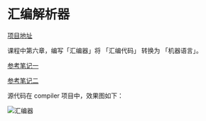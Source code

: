 # 汇编解析器

[项目地址](https://github.com/CorleoneYu/nand2tetris)

课程中第六章，编写「汇编器」将 「汇编代码」 转换为 「机器语言」。    

[参考笔记一](https://www.jianshu.com/p/19bd2a6761d0)  

[参考笔记二](https://www.jianshu.com/p/19fb662248cd)

源代码在 compiler 项目中，效果图如下：

![汇编器](https://docimg1.docs.qq.com/image/pdhdRMCIqPLB0aeOBze-2Q?w=2232&h=1132)
